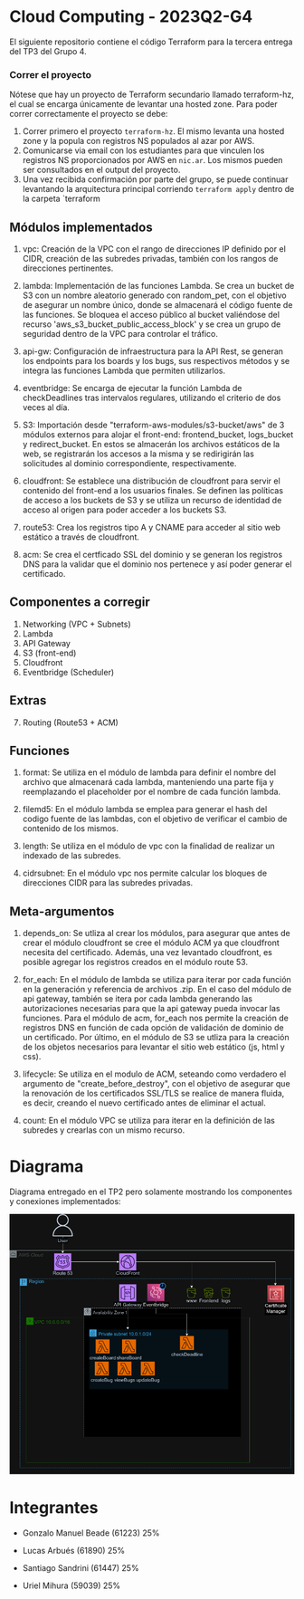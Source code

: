 # Cloud Computing - 2023Q2-G4 

El siguiente repositorio contiene el código Terraform para la tercera entrega del TP3 del Grupo 4. 

### Correr el proyecto
Nótese que hay un proyecto de Terraform secundario llamado terraform-hz, el cual se encarga únicamente de levantar una hosted zone.  Para poder correr correctamente el proyecto se debe: 
1. Correr primero el proyecto  `terraform-hz`. El mismo levanta una hosted zone y la popula con registros NS populados al azar por AWS.
2. Comunicarse via email con los estudiantes para que vinculen los registros NS proporcionados por AWS en `nic.ar`. Los mismos pueden ser consultados en el output del proyecto. 
3. Una vez recibida confirmación por parte del grupo, se puede continuar levantando la arquitectura principal corriendo `terraform apply` dentro de la carpeta `terraform

## Módulos implementados 

1. vpc: 
    Creación de la VPC con el rango de direcciones IP definido por el CIDR, creación de las subredes privadas, también con los rangos de direcciones pertinentes.
2. lambda: 
    Implementación de las funciones Lambda. Se crea un bucket de S3 con un nombre aleatorio generado con random_pet, con el objetivo de asegurar un nombre único, donde se almacenará el código fuente de las funciones. Se bloquea el acceso público al bucket valiéndose del recurso 'aws_s3_bucket_public_access_block' y se crea un grupo de seguridad dentro de la VPC para controlar el tráfico.
3. api-gw: 
    Configuración de infraestructura para la API Rest, se generan los endpoints para los boards y los bugs, sus respectivos métodos y se integra las funciones Lambda que permiten utilizarlos. 
4. eventbridge: 
    Se encarga de ejecutar la función Lambda de checkDeadlines tras intervalos regulares, utilizando el criterio de dos veces al día.
5. S3: 
    Importación desde "terraform-aws-modules/s3-bucket/aws" de 3 módulos externos para alojar el front-end: frontend_bucket, logs_bucket y redirect_bucket. En estos se almacerán los archivos estáticos de la web, se registrarán los accesos a la misma y se redirigirán las solicitudes al dominio correspondiente, respectivamente.
6. cloudfront:
    Se establece una distribución de cloudfront para servir el contenido del front-end a los usuarios finales. Se definen las políticas de acceso a los buckets de S3 y se utiliza un recurso de identidad de acceso al origen para poder acceder a los buckets S3.
7. route53: 
    Crea los registros tipo A y CNAME para acceder al sitio web estático a través de cloudfront.

8. acm:
    Se crea el certficado SSL del dominio y se generan los registros DNS para la validar que el dominio nos pertenece y así poder generar el certificado.

## Componentes a corregir
1. Networking (VPC + Subnets)
2. Lambda 
3. API Gateway
4. S3 (front-end)
5. Cloudfront
6. Eventbridge (Scheduler)

## Extras
7. Routing (Route53 + ACM)

## Funciones
1. format: 
    Se utiliza en el módulo de lambda para definir el nombre del archivo que almacenará cada lambda, manteniendo una parte fija y reemplazando el placeholder por el nombre de cada función lambda.

2. filemd5:
    En el módulo lambda se emplea para generar el hash del codigo fuente de las lambdas, con el objetivo de verificar el cambio de contenido de los mismos.

3. length:
    Se utiliza en el módulo de vpc con la finalidad de realizar un indexado de las subredes.

4. cidrsubnet:
    En el módulo vpc nos permite calcular los bloques de direcciones CIDR para las subredes privadas.

## Meta-argumentos
1. depends_on:
    Se utliza al crear los módulos, para asegurar que antes de crear el módulo cloudfront se cree el módulo ACM ya que cloudfront necesita del certificado. Además, una vez levantado cloudfront, es posible agregar los registros creados en el módulo route 53.

2. for_each:
    En el módulo de lambda se utiliza para iterar por cada función en la generación y referencia de archivos .zip.
    En el caso del módulo de api gateway, también se itera por cada lambda generando las autorizaciones necesarias para que la api gateway pueda invocar las funciones.
    Para el módulo de acm, for_each nos permite la creación de registros DNS en función de cada opción de validación de dominio de un certificado.
    Por último, en el módulo de S3 se utliza para la creación de los objetos necesarios para levantar el sitio web estático (js, html y css).

3. lifecycle: 
    Se utiliza en el modulo de ACM, seteando como verdadero el argumento de "create_before_destroy", con el objetivo de asegurar que la renovación de los certificados SSL/TLS se realice de manera fluida, es decir, creando el nuevo certificado antes de eliminar el actual.

4. count:
    En el módulo VPC se utiliza para iterar en la definición de las subredes y crearlas con un mismo recurso.

# Diagrama

Diagrama entregado en el TP2 pero solamente mostrando los componentes y conexiones implementados:

![Diagrama entregado en el TP2 pero solamente mostrando los componentes y conexiones implementados](diagrama.png)

# Integrantes

- Gonzalo Manuel Beade   (61223)   25%

- Lucas Arbués           (61890)   25%

- Santiago Sandrini      (61447)   25%

- Uriel Mihura           (59039)   25%

